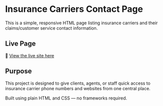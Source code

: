 # Insurance Carriers Contact Page

This is a simple, responsive HTML page listing insurance carriers and their claims/customer service contact information.

## Live Page

🔗 [View the live site here](https://frashid24.github.io/resources/)

## Purpose

This project is designed to give clients, agents, or staff quick access to insurance carrier phone numbers and websites from one central place.

Built using plain HTML and CSS — no frameworks required.
